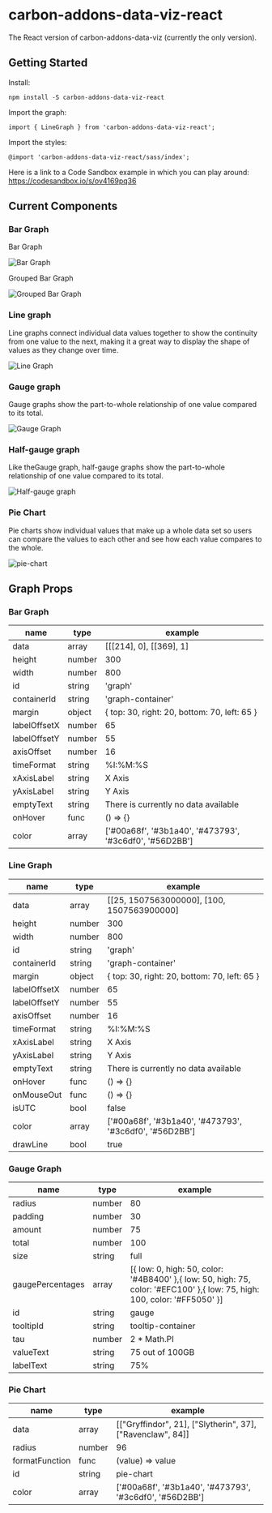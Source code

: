 # carbon-addons-data-viz-react

The React version of carbon-addons-data-viz (currently the only version).

## Getting Started

Install:

`npm install -S carbon-addons-data-viz-react`

Import the graph:

`import { LineGraph } from 'carbon-addons-data-viz-react';`

Import the styles:

`@import 'carbon-addons-data-viz-react/sass/index';`

Here is a link to a Code Sandbox example in which you can play around: https://codesandbox.io/s/ov4169pq36

## Current Components

### Bar Graph

Bar Graph

![Bar Graph](https://media.giphy.com/media/3ohc17GGzyJrjzpES4/giphy.gif)

Grouped Bar Graph

![Grouped Bar Graph](https://media.giphy.com/media/l49JE3ocO2nrZ6oaQ/giphy.gif)

### Line graph

Line graphs connect individual data values together to show the continuity from one value to the next, making it a great way to display the shape of values as they change over time.

![Line Graph](https://media.giphy.com/media/3ov9jNSQ7FXUb887za/giphy.gif)

### Gauge graph

Gauge graphs show the part-to-whole relationship of one value compared to its total.

![Gauge Graph](https://media.giphy.com/media/l378e0OVWmRGwemS4/giphy.gif)

### Half-gauge graph

Like theGauge graph, half-gauge graphs show the part-to-whole relationship of one value compared to its total.

![Half-gauge graph](https://media.giphy.com/media/3ov9jGlqJBneVSHQ1a/giphy.gif)

### Pie Chart

Pie charts show individual values that make up a whole data set so users can compare the values to each other and see how each value compares to the whole.

![pie-chart](https://i.imgur.com/OPTrLKk.png)

## Graph Props

### Bar Graph

| name         | type   | example                                                 |
| ------------ | ------ | ------------------------------------------------------- |
| data         | array  | [[[214], 0], [[369], 1]                                 |
| height       | number | 300                                                     |
| width        | number | 800                                                     |
| id           | string | 'graph'                                                 |
| containerId  | string | 'graph-container'                                       |
| margin       | object | { top: 30, right: 20, bottom: 70, left: 65 }            |
| labelOffsetX | number | 65                                                      |
| labelOffsetY | number | 55                                                      |
| axisOffset   | number | 16                                                      |
| timeFormat   | string | %I:%M:%S                                                |
| xAxisLabel   | string | X Axis                                                  |
| yAxisLabel   | string | Y Axis                                                  |
| emptyText    | string | There is currently no data available                    |
| onHover      | func   | () => {}                                                |
| color        | array  | ['#00a68f', '#3b1a40', '#473793', '#3c6df0', '#56D2BB'] |

### Line Graph

| name         | type   | example                                                 |
| ------------ | ------ | ------------------------------------------------------- |
| data         | array  | [[25, 1507563000000], [100, 1507563900000]              |
| height       | number | 300                                                     |
| width        | number | 800                                                     |
| id           | string | 'graph'                                                 |
| containerId  | string | 'graph-container'                                       |
| margin       | object | { top: 30, right: 20, bottom: 70, left: 65 }            |
| labelOffsetX | number | 65                                                      |
| labelOffsetY | number | 55                                                      |
| axisOffset   | number | 16                                                      |
| timeFormat   | string | %I:%M:%S                                                |
| xAxisLabel   | string | X Axis                                                  |
| yAxisLabel   | string | Y Axis                                                  |
| emptyText    | string | There is currently no data available                    |
| onHover      | func   | () => {}                                                |
| onMouseOut   | func   | () => {}                                                |
| isUTC        | bool   | false                                                   |
| color        | array  | ['#00a68f', '#3b1a40', '#473793', '#3c6df0', '#56D2BB'] |
| drawLine     | bool   | true                                                    |

### Gauge Graph

| name             | type   | example                                                                                                                   |
| ---------------- | ------ | ------------------------------------------------------------------------------------------------------------------------- |
| radius           | number | 80                                                                                                                        |
| padding          | number | 30                                                                                                                        |
| amount           | number | 75                                                                                                                        |
| total            | number | 100                                                                                                                       |
| size             | string | full                                                                                                                      |
| gaugePercentages | array  | [{ low: 0, high: 50, color: '#4B8400' },{ low: 50, high: 75, color: '#EFC100' },{ low: 75, high: 100, color: '#FF5050' }] |
| id               | string | gauge                                                                                                                     |
| tooltipId        | string | tooltip-container                                                                                                         |
| tau              | number | 2 \* Math.PI                                                                                                              |
| valueText        | string | 75 out of 100GB                                                                                                           |
| labelText        | string | 75%                                                                                                                       |

### Pie Chart

| name           | type   | example                                                    |
| -------------- | ------ | ---------------------------------------------------------- |
| data           | array  | [["Gryffindor", 21], ["Slytherin", 37], ["Ravenclaw", 84]] |
| radius         | number | 96                                                         |
| formatFunction | func   | (value) => value                                           |
| id             | string | pie-chart                                                  |
| color          | array  | ['#00a68f', '#3b1a40', '#473793', '#3c6df0', '#56D2BB']    |
